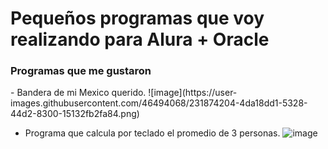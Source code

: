 <h1></h1>

<h1> Pequeños programas que voy realizando para Alura + Oracle </h1>

<h3> Programas que me gustaron </h3>
- Bandera de mi Mexico querido.
![image](https://user-images.githubusercontent.com/46494068/231874204-4da18dd1-5328-44d2-8300-15132fb2fa84.png)

- Programa que calcula por teclado el promedio de 3 personas.
![image](https://user-images.githubusercontent.com/46494068/231874646-8cd8ccdb-a23c-4e65-973b-495b2027729e.png)



